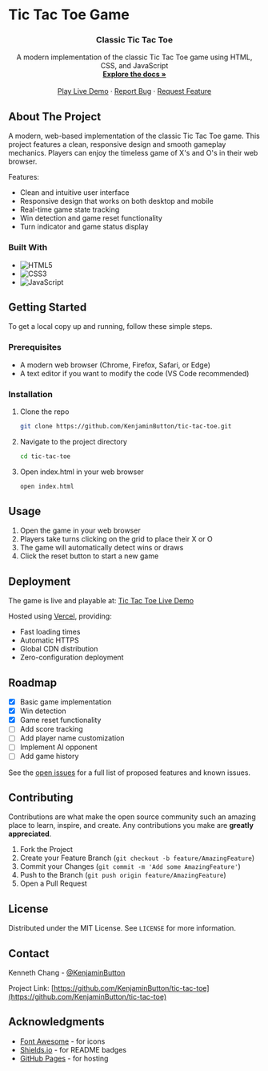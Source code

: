 # Tic Tac Toe Game

<div align="center">
  <h3 align="center">Classic Tic Tac Toe</h3>

  <p align="center">
    A modern implementation of the classic Tic Tac Toe game using HTML, CSS, and JavaScript
    <br />
    <a href="https://github.com/KenjaminButton/tic-tac-toe"><strong>Explore the docs »</strong></a>
    <br />
    <br />
    <a href="https://tic-tac-qngj2sm22-kenjaminbuttons-projects.vercel.app/">Play Live Demo</a>
    ·
    <a href="https://github.com/KenjaminButton/tic-tac-toe/issues">Report Bug</a>
    ·
    <a href="https://github.com/KenjaminButton/tic-tac-toe/issues">Request Feature</a>
  </p>
</div>

## About The Project

A modern, web-based implementation of the classic Tic Tac Toe game. This project features a clean, responsive design and smooth gameplay mechanics. Players can enjoy the timeless game of X's and O's in their web browser.

Features:
* Clean and intuitive user interface
* Responsive design that works on both desktop and mobile
* Real-time game state tracking
* Win detection and game reset functionality
* Turn indicator and game status display

### Built With

* ![HTML5](https://img.shields.io/badge/html5-%23E34F26.svg?style=for-the-badge&logo=html5&logoColor=white)
* ![CSS3](https://img.shields.io/badge/css3-%231572B6.svg?style=for-the-badge&logo=css3&logoColor=white)
* ![JavaScript](https://img.shields.io/badge/javascript-%23323330.svg?style=for-the-badge&logo=javascript&logoColor=%23F7DF1E)

## Getting Started

To get a local copy up and running, follow these simple steps.

### Prerequisites

* A modern web browser (Chrome, Firefox, Safari, or Edge)
* A text editor if you want to modify the code (VS Code recommended)

### Installation

1. Clone the repo
   ```sh
   git clone https://github.com/KenjaminButton/tic-tac-toe.git
   ```
2. Navigate to the project directory
   ```sh
   cd tic-tac-toe
   ```
3. Open index.html in your web browser
   ```sh
   open index.html
   ```

## Usage

1. Open the game in your web browser
2. Players take turns clicking on the grid to place their X or O
3. The game will automatically detect wins or draws
4. Click the reset button to start a new game

## Deployment

The game is live and playable at: [Tic Tac Toe Live Demo](https://tic-tac-qngj2sm22-kenjaminbuttons-projects.vercel.app/)

Hosted using [Vercel](https://vercel.com/), providing:
* Fast loading times
* Automatic HTTPS
* Global CDN distribution
* Zero-configuration deployment

## Roadmap

- [x] Basic game implementation
- [x] Win detection
- [x] Game reset functionality
- [ ] Add score tracking
- [ ] Add player name customization
- [ ] Implement AI opponent
- [ ] Add game history

See the [open issues](https://github.com/KenjaminButton/tic-tac-toe/issues) for a full list of proposed features and known issues.

## Contributing

Contributions are what make the open source community such an amazing place to learn, inspire, and create. Any contributions you make are **greatly appreciated**.

1. Fork the Project
2. Create your Feature Branch (`git checkout -b feature/AmazingFeature`)
3. Commit your Changes (`git commit -m 'Add some AmazingFeature'`)
4. Push to the Branch (`git push origin feature/AmazingFeature`)
5. Open a Pull Request

## License

Distributed under the MIT License. See `LICENSE` for more information.

## Contact

Kenneth Chang - [@KenjaminButton](https://github.com/KenjaminButton)

Project Link: [https://github.com/KenjaminButton/tic-tac-toe](https://github.com/KenjaminButton/tic-tac-toe)

## Acknowledgments

* [Font Awesome](https://fontawesome.com) - for icons
* [Shields.io](https://shields.io) - for README badges
* [GitHub Pages](https://pages.github.com) - for hosting
